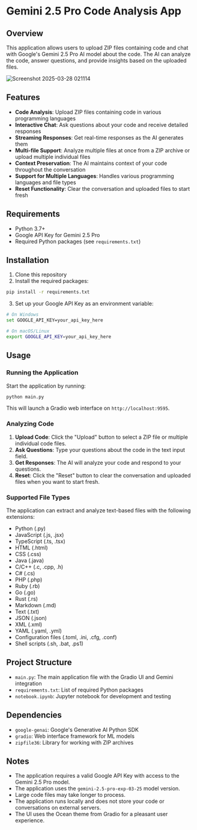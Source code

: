# Gemini 2.5 Pro Code Analysis App

## Overview

This application allows users to upload ZIP files containing code and chat with Google's Gemini 2.5 Pro AI model about the code. The AI can analyze the code, answer questions, and provide insights based on the uploaded files.

![Screenshot 2025-03-28 021114](https://github.com/user-attachments/assets/97ddfd21-cd8d-4b2f-9b71-e4780c8d6e02)


## Features

- **Code Analysis**: Upload ZIP files containing code in various programming languages
- **Interactive Chat**: Ask questions about your code and receive detailed responses
- **Streaming Responses**: Get real-time responses as the AI generates them
- **Multi-file Support**: Analyze multiple files at once from a ZIP archive or upload multiple individual files
- **Context Preservation**: The AI maintains context of your code throughout the conversation
- **Support for Multiple Languages**: Handles various programming languages and file types
- **Reset Functionality**: Clear the conversation and uploaded files to start fresh

## Requirements

- Python 3.7+
- Google API Key for Gemini 2.5 Pro
- Required Python packages (see `requirements.txt`)

## Installation

1. Clone this repository
2. Install the required packages:

```bash
pip install -r requirements.txt
```

3. Set up your Google API Key as an environment variable:

```bash
# On Windows
set GOOGLE_API_KEY=your_api_key_here

# On macOS/Linux
export GOOGLE_API_KEY=your_api_key_here
```

## Usage

### Running the Application

Start the application by running:

```bash
python main.py
```

This will launch a Gradio web interface on `http://localhost:9595`.

### Analyzing Code

1. **Upload Code**: Click the "Upload" button to select a ZIP file or multiple individual code files.
2. **Ask Questions**: Type your questions about the code in the text input field.
3. **Get Responses**: The AI will analyze your code and respond to your questions.
4. **Reset**: Click the "Reset" button to clear the conversation and uploaded files when you want to start fresh.

### Supported File Types

The application can extract and analyze text-based files with the following extensions:
- Python (.py)
- JavaScript (.js, .jsx)
- TypeScript (.ts, .tsx)
- HTML (.html)
- CSS (.css)
- Java (.java)
- C/C++ (.c, .cpp, .h)
- C# (.cs)
- PHP (.php)
- Ruby (.rb)
- Go (.go)
- Rust (.rs)
- Markdown (.md)
- Text (.txt)
- JSON (.json)
- XML (.xml)
- YAML (.yaml, .yml)
- Configuration files (.toml, .ini, .cfg, .conf)
- Shell scripts (.sh, .bat, .ps1)

## Project Structure

- `main.py`: The main application file with the Gradio UI and Gemini integration
- `requirements.txt`: List of required Python packages
- `notebook.ipynb`: Jupyter notebook for development and testing

## Dependencies

- `google-genai`: Google's Generative AI Python SDK
- `gradio`: Web interface framework for ML models
- `zipfile36`: Library for working with ZIP archives

## Notes

- The application requires a valid Google API Key with access to the Gemini 2.5 Pro model.
- The application uses the `gemini-2.5-pro-exp-03-25` model version.
- Large code files may take longer to process.
- The application runs locally and does not store your code or conversations on external servers.
- The UI uses the Ocean theme from Gradio for a pleasant user experience.
